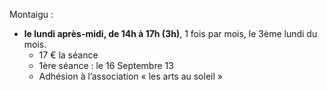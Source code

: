
Montaigu :

* __le lundi après-midi, de 14h à 17h (3h)__, 1 fois par mois, le 3ème lundi du mois.
	- 17 € la séance
	- 1ère séance : le 16 Septembre 13
	- Adhésion à l’association « les arts au soleil »
